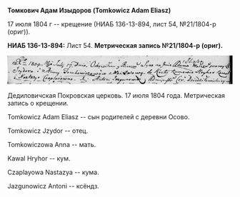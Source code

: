 **Томкович Адам Изыдоров (Tomkowicz Adam Eliasz)**

17 июля 1804 г -- крещение (НИАБ 136-13-894, лист 54, №21/1804-р
(ориг)).

**НИАБ 136-13-894:** Лист 54. **Метрическая запись №21/1804-р (ориг).**

![](./media/e4cb5f2dd5fe18b82dbffedff1a516f8b525bf0c.png)

Дедиловичская Покровская церковь. 17 июля 1804 года. Метрическая запись
о крещении.

Tomkowicz Adam Eliasz -- сын родителей с деревни Осовo.

Tomkowicz Jzydor -- отец.

Tomkowiczowa Anna -- мать.

Kawal Hryhor -- кум.

Czaplayowa Nastazya -- кума.

Jazgunowicz Antoni -- ксёндз.
